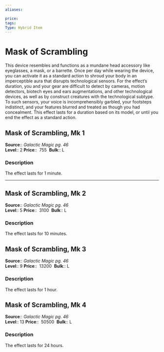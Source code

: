 ```yaml
---
aliases: 

price:  
tags: 
Type: Hybrid Item
---
```


# Mask of Scrambling

This device resembles and functions as a mundane head accessory like eyeglasses, a mask, or a barrette. Once per day while wearing the device, you can activate it as a standard action to shroud your body in an imperceptible aura that disrupts technological sensors. For the effect’s duration, you and your gear are difficult to detect by cameras, motion detectors, biotech eyes and ears augmentations, and other technological devices, as well as by construct creatures with the technological subtype. To such sensors, your voice is incomprehensibly garbled, your footsteps indistinct, and your features blurred and treated as though you had concealment. This effect lasts for a duration based on its model, or until you end the effect as a standard action.  

## Mask of Scrambling, Mk 1

**Source**:: _Galactic Magic pg. 46_  
**Level**:: 2
**Price**::  755 
**Bulk**:: L

### Description

The effect lasts for 1 minute.

---

## Mask of Scrambling, Mk 2

**Source**:: _Galactic Magic pg. 46_  
**Level**:: 5
**Price**::  3100 
**Bulk**:: L

### Description

The effect lasts for 10 minutes.

## Mask of Scrambling, Mk 3

**Source**:: _Galactic Magic pg. 46_  
**Level**:: 9
**Price**::  13200 
**Bulk**:: L

### Description

The effect lasts for 1 hour.

## Mask of Scrambling, Mk 4

**Source**:: _Galactic Magic pg. 46_  
**Level**:: 13
**Price**::  50500 
**Bulk**:: L

### Description

The effect lasts for 24 hours.
